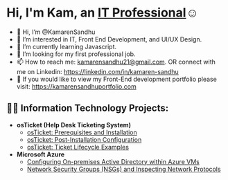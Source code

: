 <h1>Hi, I'm Kam, an <a href="https://linkedin.com/in/kamaren-sandhu">IT Professional</a>☺</h1>

- 👋 Hi, I’m @KamarenSandhu
- 👀 I’m interested in IT, Front End Development, and UI/UX Design.
- 🌱 I’m currently learning Javascript.
- 💞️ I’m looking for my first professional job.
- 📫 How to reach me: kamarensandhu21@gmail.com. OR connect with me on Linkedin: https://linkedin.com/in/kamaren-sandhu
- 📖 If you would like to view my Front-End development portfolio please visit: https://kamarensandhuportfolio.com 

<h2>👨‍💻 Information Technology Projects:</h2>

- <b>osTicket (Help Desk Ticketing System)</b>
  - [osTicket: Prerequisites and Installation](https://github.com/kamarensandhu/osticket-prereqs)
  - [osTicket: Post-Installation Configuration](https://github.com/kamarensandhu/post-install-config)
  - [osTicket: Ticket Lifecycle Examples](https://github.com/kamarensandhu/ticket-lifecycle)
- <b>Microsoft Azure</b>
  - [Configuring On-premises Active Directory within Azure VMs](https://github.com/kamarensandhu/configure-ad)
  - [Network Security Groups (NSGs) and Inspecting Network Protocols](https://github.com/kamarensandhu/azure-network-protocols)


<!---
KamarenSandhu/KamarenSandhu is a ✨ special ✨ repository because its `README.md` (this file) appears on your GitHub profile.
You can click the Preview link to take a look at your changes.
--->
